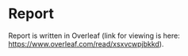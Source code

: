 # Report

Report is written in Overleaf (link for viewing is here: https://www.overleaf.com/read/xsxvcwpjbkkd).
